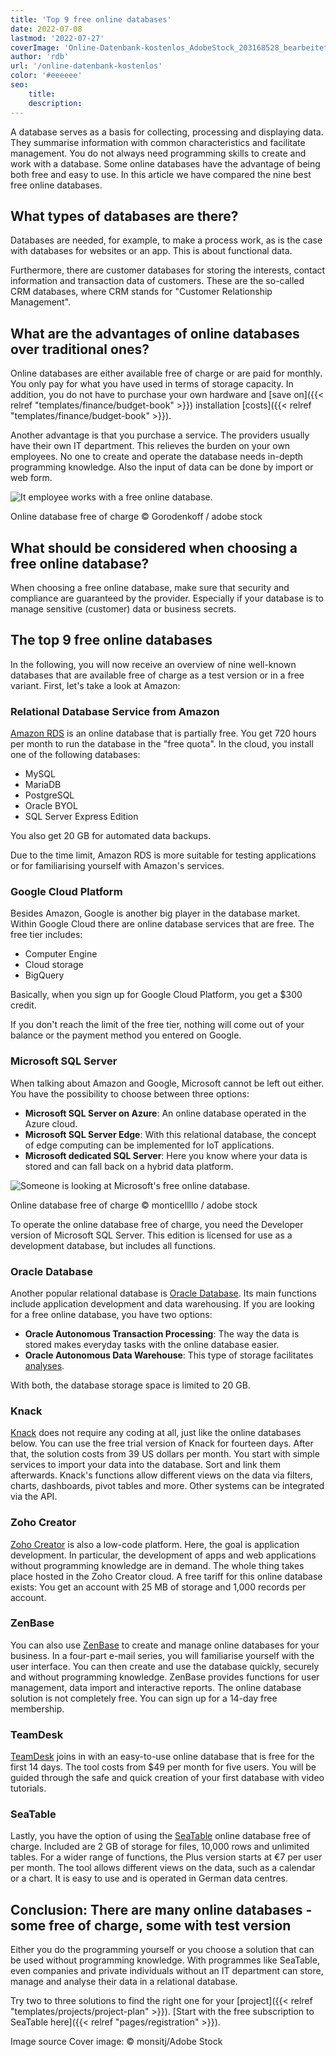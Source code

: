 ```yaml
---
title: 'Top 9 free online databases'
date: 2022-07-08
lastmod: '2022-07-27'
coverImage: 'Online-Datenbank-kostenlos_AdobeStock_203168528_bearbeitet.jpg'
author: 'rdb'
url: '/online-datenbank-kostenlos'
color: '#eeeeee'
seo:
    title:
    description:
---
```


A database serves as a basis for collecting, processing and displaying data. They summarise information with common characteristics and facilitate management. You do not always need programming skills to create and work with a database. Some online databases have the advantage of being both free and easy to use. In this article we have compared the nine best free online databases.

## What types of databases are there?

Databases are needed, for example, to make a process work, as is the case with databases for websites or an app. This is about functional data.

Furthermore, there are customer databases for storing the interests, contact information and transaction data of customers. These are the so-called CRM databases, where CRM stands for "Customer Relationship Management".

## What are the advantages of online databases over traditional ones?

Online databases are either available free of charge or are paid for monthly. You only pay for what you have used in terms of storage capacity. In addition, you do not have to purchase your own hardware and [save on]({{< relref "templates/finance/budget-book" >}}) installation [costs]({{< relref "templates/finance/budget-book" >}}).

Another advantage is that you purchase a service. The providers usually have their own IT department. This relieves the burden on your own employees. No one to create and operate the database needs in-depth programming knowledge. Also the input of data can be done by import or web form.

![It employee works with a free online database.](Online-Datenbank-kostenlos_AdobeStock_163119186_bearbeitet-711x474.jpg)

Online database free of charge © Gorodenkoff / adobe stock

## What should be considered when choosing a free online database?

When choosing a free online database, make sure that security and compliance are guaranteed by the provider. Especially if your database is to manage sensitive (customer) data or business secrets.

## The top 9 free online databases

In the following, you will now receive an overview of nine well-known databases that are available free of charge as a test version or in a free variant. First, let's take a look at Amazon:

### Relational Database Service from Amazon

[Amazon RDS](https://aws.amazon.com/de/rds/) is an online database that is partially free. You get 720 hours per month to run the database in the "free quota". In the cloud, you install one of the following databases:

- MySQL
- MariaDB
- PostgreSQL
- Oracle BYOL
- SQL Server Express Edition

You also get 20 GB for automated data backups.

Due to the time limit, Amazon RDS is more suitable for testing applications or for familiarising yourself with Amazon's services.

### Google Cloud Platform

Besides Amazon, Google is another big player in the database market. Within Google Cloud there are online database services that are free. The free tier includes:

- Computer Engine
- Cloud storage
- BigQuery

Basically, when you sign up for Google Cloud Platform, you get a $300 credit.

If you don't reach the limit of the free tier, nothing will come out of your balance or the payment method you entered on Google.

### Microsoft SQL Server

When talking about Amazon and Google, Microsoft cannot be left out either. You have the possibility to choose between three options:

- **Microsoft SQL Server on Azure**: An online database operated in the Azure cloud.
- **Microsoft SQL Server Edge**: With this relational database, the concept of edge computing can be implemented for IoT applications.
- **Microsoft dedicated SQL Server**: Here you know where your data is stored and can fall back on a hybrid data platform.

![Someone is looking at Microsoft's free online database.](Online-Datenbank-kostenlos_AdobeStock_418493344_bearbeitet-711x474.jpg)

Online database free of charge © monticellllo / adobe stock

To operate the online database free of charge, you need the Developer version of Microsoft SQL Server. This edition is licensed for use as a development database, but includes all functions.

### Oracle Database

Another popular relational database is [Oracle Database](https://www.oracle.com/de/database/). Its main functions include application development and data warehousing. If you are looking for a free online database, you have two options:

- **Oracle Autonomous Transaction Processing**: The way the data is stored makes everyday tasks with the online database easier.
- **Oracle Autonomous Data Warehouse**: This type of storage facilitates [analyses](https://seatable.io/en/swot-analyse-template/).

With both, the database storage space is limited to 20 GB.

### Knack

[Knack](https://www.knack.com/) does not require any coding at all, just like the online databases below. You can use the free trial version of Knack for fourteen days. After that, the solution costs from 39 US dollars per month. You start with simple services to import your data into the database. Sort and link them afterwards. Knack's functions allow different views on the data via filters, charts, dashboards, pivot tables and more. Other systems can be integrated via the API.

### Zoho Creator

[Zoho Creator](https://www.zoho.com/de/creator/) is also a low-code platform. Here, the goal is application development. In particular, the development of apps and web applications without programming knowledge are in demand. The whole thing takes place hosted in the Zoho Creator cloud. A free tariff for this online database exists: You get an account with 25 MB of storage and 1,000 records per account.

### ZenBase

You can also use [ZenBase](https://getzenbase.com/) to create and manage online databases for your business. In a four-part e-mail series, you will familiarise yourself with the user interface. You can then create and use the database quickly, securely and without programming knowledge. ZenBase provides functions for user management, data import and interactive reports. The online database solution is not completely free. You can sign up for a 14-day free membership.

### TeamDesk

[TeamDesk](https://www.teamdesk.net/) joins in with an easy-to-use online database that is free for the first 14 days. The tool costs from $49 per month for five users. You will be guided through the safe and quick creation of your first database with video tutorials.

### SeaTable

Lastly, you have the option of using the [SeaTable](https://seatable.io/en/) online database free of charge. Included are 2 GB of storage for files, 10,000 rows and unlimited tables. For a wider range of functions, the Plus version starts at €7 per user per month. The tool allows different views on the data, such as a calendar or a chart. It is easy to use and is operated in German data centres.

## Conclusion: There are many online databases - some free of charge, some with test version

Either you do the programming yourself or you choose a solution that can be used without programming knowledge. With programmes like SeaTable, even companies and private individuals without an IT department can store, manage and analyse their data in a relational database.

Try two to three solutions to find the right one for your [project]({{< relref "templates/projects/project-plan" >}}). [Start with the free subscription to SeaTable here]({{< relref "pages/registration" >}}).

Image source Cover image: © monsitj/Adobe Stock
